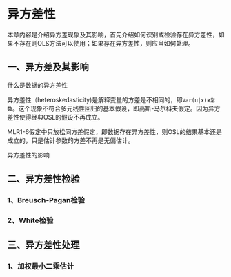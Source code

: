 # 异方差性

本章内容是介绍异方差现象及其影响，首先介绍如何识别或检验存在异方差性，如果不存在则OLS方法可以使用；如果存在异方差性，则应当如何处理。

## 一、异方差及其影响

什么是数据的异方差性

异方差性（heteroskedasticity\)是解释变量的方差是不相同的，即`Var(u|x)≠常数`。这个现象不符合多元线性回归的基本假设，即高斯-马尔科夫假定。因为异方差性使得经典OSL的假设不再成立。

MLR1-6假定中只放松同方差假定，即数据存在异方差性，则OSL的结果基本还是成立的，只是估计参数的方差不再是无偏估计。

异方差性的影响

## 二、异方差性检验

### 1、Breusch-Pagan检验

### 2、White检验

## 三、异方差性处理

### 1、加权最小二乘估计



